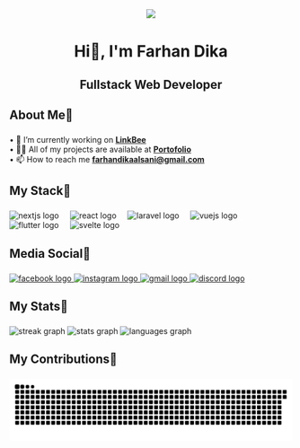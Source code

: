 <div align="center">
  <img height="200" src="https://media.tenor.com/i0etD7OfeawAAAAM/kita-bocchi-the-rock.gif"  />
</div>

###

<h1 align="center">Hi👋, I'm Farhan Dika</h1>

###

<h2 align="center">Fullstack Web Developer</h2>

###

<h2 align="left">About Me🍫</h2>

###

<p align="left">
  • 🔭 I’m currently working on <a href="https://linkbee.id/" target="_blank"><strong>LinkBee</strong></a><br>
  • 👨‍💻 All of my projects are available at <a href="https://uiahan.github.io/ahan-portofolio/" target="_blank"><strong>Portofolio</strong></a><br>
  • 📫 How to reach me <a href="mailto:farhandikaalsani@gmail.com"><strong>farhandikaalsani@gmail.com</strong></a>
</p>

###

<h2 align="left">My Stack💐</h2>

###

<div align="left">
  <img src="https://cdn.jsdelivr.net/gh/devicons/devicon/icons/nextjs/nextjs-original.svg" height="40" alt="nextjs logo"  />
  <img width="12" />
  <img src="https://cdn.jsdelivr.net/gh/devicons/devicon/icons/react/react-original.svg" height="40" alt="react logo"  />
  <img width="12" />
  <img src="https://cdn.jsdelivr.net/gh/devicons/devicon/icons/laravel/laravel-original.svg" height="40" alt="laravel logo"  />
  <img width="12" />
  <img src="https://cdn.jsdelivr.net/gh/devicons/devicon/icons/vuejs/vuejs-original.svg" height="40" alt="vuejs logo"  />
  <img width="12" />
  <img src="https://cdn.jsdelivr.net/gh/devicons/devicon/icons/flutter/flutter-original.svg" height="40" alt="flutter logo"  />
  <img width="12" />
  <img src="https://cdn.jsdelivr.net/gh/devicons/devicon/icons/svelte/svelte-original.svg" height="40" alt="svelte logo"  />
</div>

###

<h2 align="left">Media Social🥀</h2>

###

<div align="left">
  <a href="https://www.facebook.com/profile.php?id=61563070195689" target="_blank">
    <img src="https://img.shields.io/static/v1?message=Facebook&logo=facebook&label=&color=1877F2&logoColor=white&labelColor=&style=for-the-badge" height="25" alt="facebook logo"  />
  </a>
  <a href="https://www.instagram.com/farhandka_/" target="_blank">
    <img src="https://img.shields.io/static/v1?message=Instagram&logo=instagram&label=&color=E4405F&logoColor=white&labelColor=&style=for-the-badge" height="25" alt="instagram logo"  />
  </a>
  <a href="farhandikaalsani@gmail.com" target="_blank">
    <img src="https://img.shields.io/static/v1?message=Gmail&logo=gmail&label=&color=D14836&logoColor=white&labelColor=&style=for-the-badge" height="25" alt="gmail logo"  />
  </a>
  <a href="ahandka_" target="_blank">
    <img src="https://img.shields.io/static/v1?message=Discord&logo=discord&label=&color=7289DA&logoColor=white&labelColor=&style=for-the-badge" height="25" alt="discord logo"  />
  </a>
</div>

###

<h2 align="left">My Stats🌸</h2>

###

<div align="left">
  <img src="https://streak-stats.demolab.com?user=uiahan&locale=en&mode=weekly&theme=dark&hide_border=false&border_radius=5&order=3" height="150" alt="streak graph"  />
  <img src="https://github-readme-stats.vercel.app/api?username=uiahan&hide_title=false&hide_rank=true&show_icons=true&include_all_commits=true&count_private=true&disable_animations=false&theme=dark&locale=en&hide_border=false&order=1" height="150" alt="stats graph"  />
  <img src="https://github-readme-stats.vercel.app/api/top-langs?username=uiahan&locale=en&hide_title=false&layout=compact&card_width=320&langs_count=8&theme=dark&hide_border=false&order=2" height="150" alt="languages graph"  />
</div>

###

<h2 align="left">My Contributions🌹</h2>

###

<img src="https://raw.githubusercontent.com/uiahan/uiahan/output/snake.svg" alt="Snake animation" />

###
